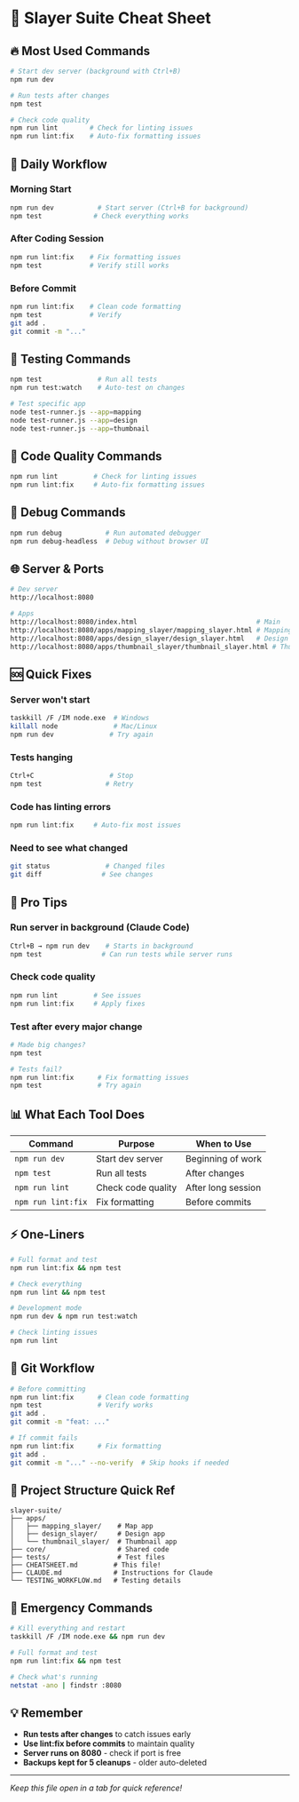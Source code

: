 # 🚀 Slayer Suite Cheat Sheet

## 🔥 Most Used Commands

```bash
# Start dev server (background with Ctrl+B)
npm run dev

# Run tests after changes
npm test

# Check code quality
npm run lint        # Check for linting issues
npm run lint:fix    # Auto-fix formatting issues
```

## 📝 Daily Workflow

### Morning Start

```bash
npm run dev           # Start server (Ctrl+B for background)
npm test             # Check everything works
```

### After Coding Session

```bash
npm run lint:fix    # Fix formatting issues
npm test            # Verify still works
```

### Before Commit

```bash
npm run lint:fix    # Clean code formatting
npm test            # Verify
git add .
git commit -m "..."
```

## 🧪 Testing Commands

```bash
npm test              # Run all tests
npm run test:watch    # Auto-test on changes

# Test specific app
node test-runner.js --app=mapping
node test-runner.js --app=design
node test-runner.js --app=thumbnail
```

## 🧹 Code Quality Commands

```bash
npm run lint         # Check for linting issues
npm run lint:fix     # Auto-fix formatting issues
```

## 🔧 Debug Commands

```bash
npm run debug           # Run automated debugger
npm run debug-headless  # Debug without browser UI
```

## 🌐 Server & Ports

```bash
# Dev server
http://localhost:8080

# Apps
http://localhost:8080/index.html                              # Main
http://localhost:8080/apps/mapping_slayer/mapping_slayer.html # Mapping
http://localhost:8080/apps/design_slayer/design_slayer.html   # Design
http://localhost:8080/apps/thumbnail_slayer/thumbnail_slayer.html # Thumbnail
```

## 🆘 Quick Fixes

### Server won't start

```bash
taskkill /F /IM node.exe  # Windows
killall node              # Mac/Linux
npm run dev              # Try again
```

### Tests hanging

```bash
Ctrl+C                   # Stop
npm test                # Retry
```

### Code has linting errors

```bash
npm run lint:fix     # Auto-fix most issues
```

### Need to see what changed

```bash
git status              # Changed files
git diff               # See changes
```

## 🎯 Pro Tips

### Run server in background (Claude Code)

```bash
Ctrl+B → npm run dev    # Starts in background
npm test               # Can run tests while server runs
```

### Check code quality

```bash
npm run lint         # See issues
npm run lint:fix     # Apply fixes
```

### Test after every major change

```bash
# Made big changes?
npm test

# Tests fail?
npm run lint:fix      # Fix formatting issues
npm test              # Try again
```

## 📊 What Each Tool Does

| Command            | Purpose            | When to Use        |
| ------------------ | ------------------ | ------------------ |
| `npm run dev`      | Start dev server   | Beginning of work  |
| `npm test`         | Run all tests      | After changes      |
| `npm run lint`     | Check code quality | After long session |
| `npm run lint:fix` | Fix formatting     | Before commits     |

## ⚡ One-Liners

```bash
# Full format and test
npm run lint:fix && npm test

# Check everything
npm run lint && npm test

# Development mode
npm run dev & npm run test:watch

# Check linting issues
npm run lint
```

## 🔄 Git Workflow

```bash
# Before committing
npm run lint:fix      # Clean code formatting
npm test              # Verify works
git add .
git commit -m "feat: ..."

# If commit fails
npm run lint:fix      # Fix formatting
git add .
git commit -m "..." --no-verify  # Skip hooks if needed
```

## 📁 Project Structure Quick Ref

```
slayer-suite/
├── apps/
│   ├── mapping_slayer/    # Map app
│   ├── design_slayer/     # Design app
│   └── thumbnail_slayer/  # Thumbnail app
├── core/                  # Shared code
├── tests/                 # Test files
├── CHEATSHEET.md         # This file!
├── CLAUDE.md             # Instructions for Claude
└── TESTING_WORKFLOW.md   # Testing details
```

## 🚨 Emergency Commands

```bash
# Kill everything and restart
taskkill /F /IM node.exe && npm run dev

# Full format and test
npm run lint:fix && npm test

# Check what's running
netstat -ano | findstr :8080
```

## 💡 Remember

- **Run tests after changes** to catch issues early
- **Use lint:fix before commits** to maintain quality
- **Server runs on 8080** - check if port is free
- **Backups kept for 5 cleanups** - older auto-deleted

---

_Keep this file open in a tab for quick reference!_
